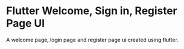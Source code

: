 # Flutter Welcome, Sign in, Register Page UI

A welcome page, login page and register page ui created using flutter.
